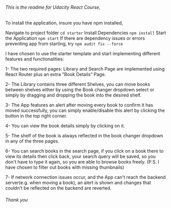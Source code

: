###### This is the readme for Udacity React Course,
To install the application, insure you have npm installed, 

Navigate to project folder
`cd starter`
Install Dependencies
`npm install`
Start the Application
`npm start`
If there are dependency issues or errors preventing app from starting, try
`npm audit fix --force`

I have chosen to use the starter template and start implementing different features and functionalities:

1- The two required pages: Library and Search Page are implemented using React Router plus an extra "Book Details" Page.

2- The Library contains three different Shelves, you can move books between shelves either by using the Book changer
dropdown select or simply by dragging and dropping the book into the desired shelf.

3- The App features an alert after moving every book to confirm it has moved successfully, you can simply enable/disable
this alert by clicking the button in the top right corner.

4- You can view the book details simply by clicking on it.

5- The shelf of the book is always reflected in the book changer dropdown in any of the three pages.

6- You can search books in the search page, if you click on a book there to view its details then click back, your
search query will be saved, so you don't have to type it again, so you are able to browse books freely.
(P.S. I have chosen to filter out books with missing thumbnails)

7- If network connection issues occur, and the App can't reach the backend server(e.g. when moving a book), an alert is
shown and changes that couldn't be reflected on the backend are reverted.

###### Thank you

